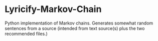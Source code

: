 # Lyricify-Markov-Chain
Python implementation of Markov chains.  Generates somewhat random sentences from a source (intended from text source(s) plus the two recommended files.)
